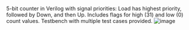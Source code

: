 5-bit counter in Verilog with signal priorities: Load has highest priority, followed by Down, and then Up. Includes flags for high (31) and low (0) count values. Testbench with multiple test cases provided.
![image](https://github.com/user-attachments/assets/b62b4e35-8bd2-4ee1-8c5b-aef5982e9e7c)


